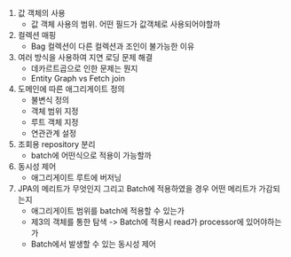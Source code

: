 
1. 값 객체의 사용
	- 값 객체 사용의 범위. 어떤 필드가 값객체로 사용되어야할까
2. 컬렉션 매핑 
	- Bag 컬렉션이 다른 컬렉션과 조인이 불가능한 이유
3. 여러 방식을 사용하여 지연 로딩 문제 해결
	- 데카르트곱으로 인한 문제는 뭔지
	- Entity Graph vs Fetch join
4. 도메인에 따른 애그리게이트 정의
	- 불변식 정의
	- 객체 범위 지정
	- 루트 객체 지정
	- 연관관계 설정
5. 조회용 repository 분리
	- batch에 어떤식으로 적용이 가능할까
6. 동시성 제어
	- 애그리게이트 루트에 버저닝
7. JPA의 메리트가 무엇인지 그리고 Batch에 적용하였을 경우 어떤 메리트가 가감되는지
	- 애그리게이트 범위를 batch에 적용할 수 있는가
	- 제3의 객체를 통한 탐색 -> Batch에 적용시 read가 processor에 있어야하는가
	- Batch에서 발생할 수 있는 동시성 제어